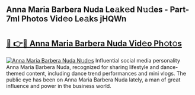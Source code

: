 ## Anna Maria Barbera Nuda Le𝚊k𝚎d N𝚞𝚍es - Part-7ml Photos Vid𝚎o Le𝚊ks jHQWn

# <h2><a href="http://fbbtz0.evod.top/?m=Anna+Maria+Barbera+Nuda">🔗 👉🔴 Anna Maria Barbera Nuda Vid𝚎o Ph𝚘t𝚘s</a></h2>

[![Anna Maria Barbera Nuda N𝚞d𝚎s](https://i.imgur.com/8V9OHl7.gif)](http://fbbtz0.evod.top/?m=Anna+Maria+Barbera+Nuda)
Influential social media personality Anna Maria Barbera Nuda, recognized for sharing lifestyle and dance-themed content, including dance trend performances and mini vlogs. The public eye has been on Anna Maria Barbera Nuda lately, a man of great influence and power in the business world. 
